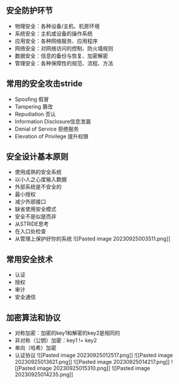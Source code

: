 ## 安全防护环节
- 物理安全：各种设备/主机、机房环境
- 系统安全：主机或设备的操作系统
- 应用安全：各种网络服务、应用程序
- 网络安全：对网络访问的控制、防火墙规则
- 数据安全：信息的备份与恢复、加密解密
- 管理安全：各种保障性的规范、流程、方法
## 常用的安全攻击stride
- Spoofing 假冒
- Tampering 篡改
- Repudiation 否认
- Information Disclosure信息泄漏
- Denial of Service 拒绝服务
- Elevation of Privilege 提升权限 
## 安全设计基本原则
- 使用成熟的安全系统
- 以小人之心度输入数据
- 外部系统是不安全的
- 最小授权
- 减少外部接口
- 缺省使用安全模式
- 安全不是似是而非
- 从STRIDE思考
- 在入口处检查
- 从管理上保护好你的系统
![[Pasted image 20230925003511.png]]
## 常用安全技术
- 认证
- 授权
- 审计
- 安全通信
## 加密算法和协议
- 对称加密：加密的key1和解密的key2是相同的
- 非对称（公钥）加密：key1 != key2
- 单向（哈希）加密
- 认证协议
![[Pasted image 20230925012517.png]]
![[Pasted image 20230925013621.png]]
![[Pasted image 20230925014217.png]]
![[Pasted image 20230925015310.png]]
![[Pasted image 20230925014235.png]]
  









